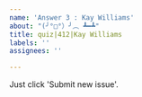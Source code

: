 ```yaml
---
name: 'Answer 3 : Kay Williams'
about: "(╯°□°）╯︵ ┻━┻"
title: quiz|412|Kay Williams
labels: ''
assignees: ''

---
```


Just click 'Submit new issue'.

